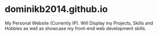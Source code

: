 # dominikb2014.github.io
My Personal Website (Currently IP). Will Display my Projects, Skills and Hobbies as well as showcase my front-end web development skills.
